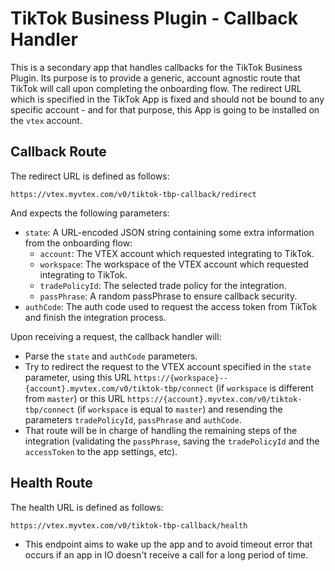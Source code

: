# TikTok Business Plugin - Callback Handler

This is a secondary app that handles callbacks for the TikTok Business Plugin. Its purpose is to provide a generic, account agnostic route that TikTok will call upon completing the onboarding flow. The redirect URL which is specified in the TikTok App is fixed and should not be bound to any specific account - and for that purpose, this App is going to be installed on the `vtex` account.

## Callback Route

The redirect URL is defined as follows:

```
https://vtex.myvtex.com/v0/tiktok-tbp-callback/redirect
```

And expects the following parameters:

- `state`: A URL-encoded JSON string containing some extra information from the onboarding flow:
  - `account`: The VTEX account which requested integrating to TikTok.
  - `workspace`: The workspace of the VTEX account which requested integrating to TikTok.
  - `tradePolicyId`: The selected trade policy for the integration.
  - `passPhrase`: A random passPhrase to ensure callback security.
- `authCode`: The auth code used to request the access token from TikTok and finish the integration process.

Upon receiving a request, the callback handler will:

- Parse the `state` and `authCode` parameters.
- Try to redirect the request to the VTEX account specified in the `state` parameter, using this URL `https://{workspace}--{account}.myvtex.com/v0/tiktok-tbp/connect` (if `workspace` is different from `master`) or this URL `https://{account}.myvtex.com/v0/tiktok-tbp/connect` (if `workspace` is equal to `master`) and resending the parameters `tradePolicyId`, `passPhrase` and `authCode`.
- That route will be in charge of handling the remaining steps of the integration (validating the `passPhrase`, saving the `tradePolicyId` and the `accessToken` to the app settings, etc).

## Health Route

The health URL is defined as follows:

```
https://vtex.myvtex.com/v0/tiktok-tbp-callback/health
```

- This endpoint aims to wake up the app and to avoid timeout error that occurs if an app in IO doesn't receive a call for a long period of time.
